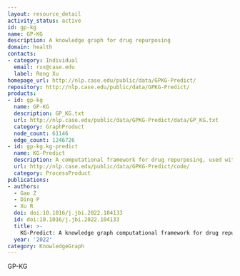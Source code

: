 ```yaml
---
layout: resource_detail
activity_status: active
id: gp-kg
name: GP-KG
description: A knowledge graph for drug repurposing
domain: health
contacts:
- category: Individual
  email: rxx@case.edu
  label: Rong Xu
homepage_url: http://nlp.case.edu/public/data/GPKG-Predict/
repository: http://nlp.case.edu/public/data/GPKG-Predict/
products:
- id: gp-kg
  name: GP-KG
  description: GP_KG.txt
  url: http://nlp.case.edu/public/data/GPKG-Predict/data/GP_KG.txt
  category: GraphProduct
  node_count: 61146
  edge_count: 1246726
- id: gp-kg.kg-predict
  name: KG-Predict
  description: A computational framework for drug repurposing, used with GP-KG
  url: http://nlp.case.edu/public/data/GPKG-Predict/code/
  category: ProcessProduct
publications:
- authors:
  - Gao Z
  - Ding P
  - Xu R
  doi: doi:10.1016/j.jbi.2022.104133
  id: doi:10.1016/j.jbi.2022.104133
  title: >-
    KG-Predict: A knowledge graph computational framework for drug repurposing
  year: '2022'
category: KnowledgeGraph
---
```


GP-KG
